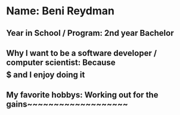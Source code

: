 # Name: Beni Reydman

## Year in School / Program: 2nd year Bachelor

## Why I want to be a software developer / computer scientist: Because $$$$$$$$$$$$$ and I enjoy doing it

## My favorite hobbys: Working out for the gains~~~~~~~~~~~~~~~~~~~